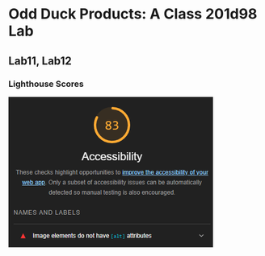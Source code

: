 # Odd Duck Products: A Class 201d98 Lab

## Lab11, Lab12

### Lighthouse Scores

![Lighthouse Lab12](img/Lab12Lighthouse.png)
